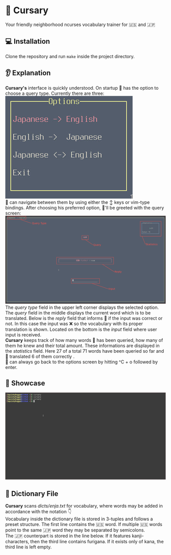 # :green_book: Cursary
Your friendly neighborhood ncurses vocabulary trainer for :us: and :jp:

## :computer: Installation
Clone the repository and run `make` inside the project directory.

## :ear: Explanation
__Cursary's__ interface is quickly understood. On startup :bearded_person: has the option to choose a query type.
Currently there are three:\
![options_menu](demo/options_menu.jpg "Options menu")\
:bearded_person: can navigate between them by using either the :arrow_up_down: keys or vim-type bindings.
After choosing his preferred option, :bearded_person:'ll be greeted with the query screen:
![cursary](demo/components.jpg "Components")\
The _query type_ field in the upper left corner displays the selected option. The _query_ field in the middle displays the current word which is to be translated.
Below is the _reply_ field that informs :bearded_person: if the input was correct or not. In this case the input was :x: so the vocabulary with its proper
translation is shown.
Located on the bottom is the _input_ field where user input is received.\
__Cursary__ keeps track of how many words :bearded_person: has been queried, how many of them he knew and their total amount.
These informations are displayed in the _statistics_ field. Here 27 of a total 71 words have been queried so far and :bearded_person: translated 6 of them correctly .\
:bearded_person: can always go back to the options screen by hitting ^C + o followed by enter.

## :eyes: Showcase
![Cursary](demo/cursary.gif)

## :file_folder: Dictionary File
__Cursary__ scans _dicts/enja.txt_ for vocabulary, where words may be added in accordance with the notation :point_down:\
Vocabulary inside the dictionary file is stored in 3-tuples and follows a preset structure.
The first line contains the :us: word. If multiple :us: words point to the same :jp: word they may be separated by semicolons.\
The :jp: counterpart is stored in the line below. If it features kanji-characters, then the third line contains furigana.
If it exists only of kana, the third line is left empty.
